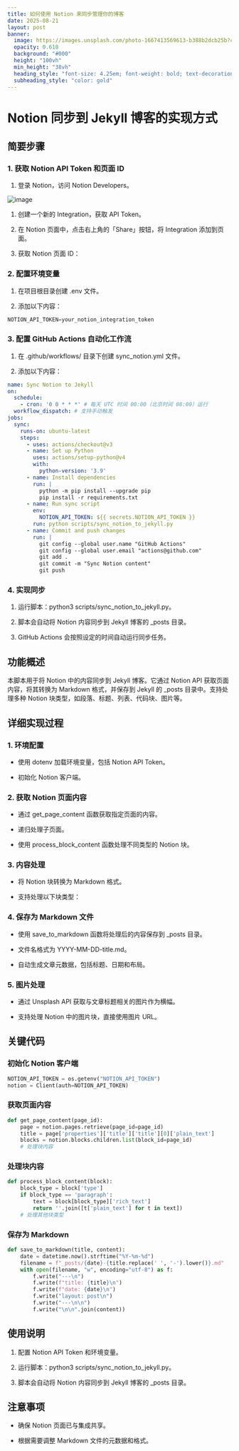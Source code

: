 ```yaml
---
title: 如何使用 Notion 来同步管理你的博客
date: 2025-08-21
layout: post
banner:
  image: https://images.unsplash.com/photo-1667413569613-b388b2dcb25b?crop=entropy&cs=tinysrgb&fit=max&fm=jpg&ixid=M3w2OTIwMzJ8MHwxfHJhbmRvbXx8fHx8fHx8fDE3NTU3ODYxMDR8&ixlib=rb-4.1.0&q=80&w=1080
  opacity: 0.618
  background: "#000"
  height: "100vh"
  min_height: "38vh"
  heading_style: "font-size: 4.25em; font-weight: bold; text-decoration: underline"
  subheading_style: "color: gold"
---
```


# Notion 同步到 Jekyll 博客的实现方式

## 简要步骤

### 1. 获取 Notion API Token 和页面 ID

1. 登录 Notion，访问 Notion Developers。

![image](https://prod-files-secure.s3.us-west-2.amazonaws.com/a7a0cc5a-89b9-4cda-8686-1fba0ca52f40/d19c1afe-dea5-4312-9333-786b0ba83054/image.png?X-Amz-Algorithm=AWS4-HMAC-SHA256&X-Amz-Content-Sha256=UNSIGNED-PAYLOAD&X-Amz-Credential=ASIAZI2LB466QNKMPMH7%2F20250821%2Fus-west-2%2Fs3%2Faws4_request&X-Amz-Date=20250821T142143Z&X-Amz-Expires=3600&X-Amz-Security-Token=IQoJb3JpZ2luX2VjEKb%2F%2F%2F%2F%2F%2F%2F%2F%2F%2FwEaCXVzLXdlc3QtMiJHMEUCIQD2Wlx6HSdKGcsoLFtsYQCmzJe2%2BmJyOtbfRIndtvdvSAIgJbzesM%2FsLlivqUFh4dhv4ahO7aPfDRdpBMScNWNWDAsqiAQI7%2F%2F%2F%2F%2F%2F%2F%2F%2F%2F%2FARAAGgw2Mzc0MjMxODM4MDUiDDcV5fwwTM8MQjJsaSrcA65P7QkJLcehlpUYBBiTJVBJUUFHZEFRGn4oDpa6SDjGSa%2F2orBeMujD73QKyASKaBUbnMY5kmi9uXJpGgg4tRR3Plo9WTalliP%2FeIA4VuzaSh3Oso8Ee%2B3oePK60LJzxOQHnGuNqRxjJII8FnO09ZVK6i%2Ba6Pa4JxF%2BBgaIXlSrWNZwNiLe8tYAwr4T%2B%2F3iiPoFMGIkksqzCIUczw91T3dhCT9rMsH0HHaQUvQ6cZ%2FZNo01LsDNu5bEP3EU%2BTptDu%2Bib27sa9B75sW7do4RFi%2BO7QOQGufiUineIkv7zezSXq%2BqcempFQPUClTpUMhUSliYxQu2tKB8ufF2e6%2FqQV%2BDqkH6UeMswr%2F%2BdQQVAEEnWNFjOhAr93oONMG3nZIpcUuxwVjHGkeyGUxExgP6rjPhZ1OdxUd%2BvR7a%2FZX0zNXU9WZhEXBdAVAqBf457U2WhQcDkL8N6RpR6DT8nYXMjjvS4hf%2FA4B2l3mRVWwLgXGCzixFYG%2Bjr2CigbnXwJjgpanC26iMYst15QY%2B9pPNLF66ADq4K3PqKTDYlqzwaasJEUkFBM78hAe%2FVmGPk8lF5q2vcgFQBQ5ycO%2FhSpNyxr15jOe6TzPWp%2FUmWa9RzSeHAXtlrtWQtZQbnIoSMM3GnMUGOqUBxoUvL5j7BqSoGdq%2BcEtjGfP1IgEoCZFzJuKi47OLGSK47z%2BR0ei89Lo7FmU7EaxCg0uE5ghtCXn0CJWdFjbuiT%2BCOYMHKy5UBLo96qcuAQywV%2BVNalaFmxcAVPy2DihdiXFfIj9obsgKkVZbRz2ZuOxy2TeB%2B9kJ1Flv9lB%2FMzdo7By8A%2B5Qs7ziwr4pLOqsALsVZRe5A%2FGZf4X64WE6vw2TusnA&X-Amz-Signature=11436d1754535f742044edf9a2c98aa679d7e2fbb122e665f8496c9ca213d175&X-Amz-SignedHeaders=host&x-amz-checksum-mode=ENABLED&x-id=GetObject)

1. 创建一个新的 Integration，获取 API Token。

1. 在 Notion 页面中，点击右上角的「Share」按钮，将 Integration 添加到页面。

1. 获取 Notion 页面 ID：


### 2. 配置环境变量

1. 在项目根目录创建 .env 文件。

1. 添加以下内容：

```javascript
NOTION_API_TOKEN=your_notion_integration_token
```

### 3. 配置 GitHub Actions 自动化工作流

1. 在 .github/workflows/ 目录下创建 sync_notion.yml 文件。

1. 添加以下内容：

```yaml
name: Sync Notion to Jekyll
on:
  schedule:
    - cron: '0 0 * * *' # 每天 UTC 时间 00:00（北京时间 08:00）运行
  workflow_dispatch: # 支持手动触发
jobs:
  sync:
    runs-on: ubuntu-latest
    steps:
      - uses: actions/checkout@v3
      - name: Set up Python
        uses: actions/setup-python@v4
        with:
          python-version: '3.9'
      - name: Install dependencies
        run: |
          python -m pip install --upgrade pip
          pip install -r requirements.txt
      - name: Run sync script
        env:
          NOTION_API_TOKEN: ${{ secrets.NOTION_API_TOKEN }}
        run: python scripts/sync_notion_to_jekyll.py
      - name: Commit and push changes
        run: |
          git config --global user.name "GitHub Actions"
          git config --global user.email "actions@github.com"
          git add .
          git commit -m "Sync Notion content"
          git push
```

### 4. 实现同步

1. 运行脚本：python3 scripts/sync_notion_to_jekyll.py。

1. 脚本会自动将 Notion 内容同步到 Jekyll 博客的 _posts 目录。

1. GitHub Actions 会按照设定的时间自动运行同步任务。

## 功能概述

本脚本用于将 Notion 中的内容同步到 Jekyll 博客。它通过 Notion API 获取页面内容，将其转换为 Markdown 格式，并保存到 Jekyll 的 _posts 目录中。支持处理多种 Notion 块类型，如段落、标题、列表、代码块、图片等。

## 详细实现过程

### 1. 环境配置

- 使用 dotenv 加载环境变量，包括 Notion API Token。

- 初始化 Notion 客户端。

### 2. 获取 Notion 页面内容

- 通过 get_page_content 函数获取指定页面的内容。

- 递归处理子页面。

- 使用 process_block_content 函数处理不同类型的 Notion 块。

### 3. 内容处理

- 将 Notion 块转换为 Markdown 格式。

- 支持处理以下块类型：


### 4. 保存为 Markdown 文件

- 使用 save_to_markdown 函数将处理后的内容保存到 _posts 目录。

- 文件名格式为 YYYY-MM-DD-title.md。

- 自动生成文章元数据，包括标题、日期和布局。

### 5. 图片处理

- 通过 Unsplash API 获取与文章标题相关的图片作为横幅。

- 支持处理 Notion 中的图片块，直接使用图片 URL。

## 关键代码

### 初始化 Notion 客户端

```python
NOTION_API_TOKEN = os.getenv("NOTION_API_TOKEN")
notion = Client(auth=NOTION_API_TOKEN)
```

### 获取页面内容

```python
def get_page_content(page_id):
    page = notion.pages.retrieve(page_id=page_id)
    title = page['properties']['title']['title'][0]['plain_text']
    blocks = notion.blocks.children.list(block_id=page_id)
    # 处理块内容
```

### 处理块内容

```python
def process_block_content(block):
    block_type = block['type']
    if block_type == 'paragraph':
        text = block[block_type]['rich_text']
        return ''.join([t['plain_text'] for t in text])
    # 处理其他块类型
```

### 保存为 Markdown

```python
def save_to_markdown(title, content):
    date = datetime.now().strftime("%Y-%m-%d")
    filename = f"_posts/{date}-{title.replace(' ', '-').lower()}.md"
    with open(filename, "w", encoding="utf-8") as f:
        f.write("---\n")
        f.write(f"title: {title}\n")
        f.write(f"date: {date}\n")
        f.write("layout: post\n")
        f.write("---\n\n")
        f.write("\n\n".join(content))
```

## 使用说明

1. 配置 Notion API Token 和环境变量。

1. 运行脚本：python3 scripts/sync_notion_to_jekyll.py。

1. 脚本会自动将 Notion 内容同步到 Jekyll 博客的 _posts 目录。

## 注意事项

- 确保 Notion 页面已与集成共享。

- 根据需要调整 Markdown 文件的元数据和格式。